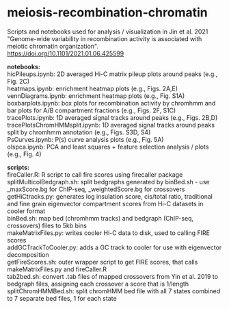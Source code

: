 # meiosis-recombination-chromatin
Scripts and notebooks used for analysis / visualization in Jin et al. 2021 
"Genome-wide variability in recombination activity is associated with meiotic chromatin organization".  
https://doi.org/10.1101/2021.01.06.425599

  
**notebooks:**   
hicPileups.ipynb: 2D averaged Hi-C matrix pileup plots around peaks (e.g., Fig. 2C)   
heatmaps.ipynb: enrichment heatmap plots (e.g., Figs. 2A,E)  
vennDiagrams.ipynb: enrichment heatmap plots (e.g., Fig. S1A)  
boxbarplots.ipynb: box plots for recombination activity by chromhmm and bar plots for A/B compartment fractions (e.g., Figs. 2F, S1C)  
tracePlots.ipynb: 1D averaged signal tracks around peaks (e.g., Figs. 2B,D)  
tracePlotsChromHMMsplit.ipynb: 1D averaged signal tracks around peaks split by chromhmm annotation (e.g., Figs. S3D, S4)  
PsCurves.ipynb: P(s) curve analysis plots (e.g., Fig. 5A)  
olspca.ipynb: PCA and least squares + feature selection analysis / plots (e.g., Fig. 4)  

**scripts:**  
fireCaller.R: R script to call fire scores using firecaller package  
splitMulticolBedgraph.sh: split bedgraphs generated by binBed.sh - use _maxScore.bg for ChIP-seq, _weightedScore.bg for crossovers  
getHiCtracks.py: generates log insulation score, cis/total ratio, traditional and fine grain eigenvector compartment scores from Hi-C datasets in cooler format  
binBed.sh: map bed (chromhmm tracks) and bedgraph (ChIP-seq, crossovers) files to 5kb bins  
makeMatrixFiles.py: writes cooler Hi-C data to disk, used to calling FIRE scores  
addGCTrackToCooler.py: adds a GC track to cooler for use with eigenvector decomposition  
getFireScores.sh: outer wrapper script to get FIRE scores, that calls makeMatrixFiles.py and fireCaller.R  
tab2bed.sh: convert .tab files of mapped crossovers from Yin et al. 2019 to bedgraph files, assigning each crossover a score that is 1/length  
splitChromHMMBed.sh: split chromHMM bed file with all 7 states combined to 7 separate bed files, 1 for each state  
